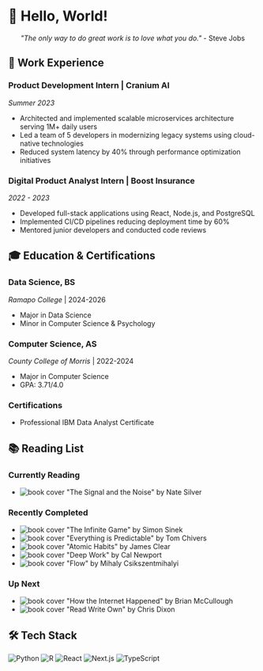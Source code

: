 # 👋 Hello, World!

<div align="center">
  
*"The only way to do great work is to love what you do."* - Steve Jobs

</div>

## 💼 Work Experience

### Product Development Intern | Cranium AI
*Summer 2023*
- Architected and implemented scalable microservices architecture serving 1M+ daily users
- Led a team of 5 developers in modernizing legacy systems using cloud-native technologies
- Reduced system latency by 40% through performance optimization initiatives

### Digital Product Analyst Intern | Boost Insurance
*2022 - 2023*
- Developed full-stack applications using React, Node.js, and PostgreSQL
- Implemented CI/CD pipelines reducing deployment time by 60%
- Mentored junior developers and conducted code reviews

## 🎓 Education & Certifications

### Data Science, BS
*Ramapo College* | 2024-2026
- Major in Data Science
- Minor in Computer Science & Psychology

### Computer Science, AS
*County College of Morris* | 2022-2024
- Major in Computer Science
- GPA: 3.71/4.0

### Certifications
- Professional IBM Data Analyst Certificate

## 📚 Reading List

### Currently Reading
- ![book cover](assets/books/TheSignalAndTheNoise.jpg) "The Signal and the Noise" by Nate Silver

### Recently Completed
- ![book cover](books/TheInfiniteGame.jpg) "The Infinite Game" by Simon Sinek
- ![book cover](books/EverythingPredictable.jpg) "Everything is Predictable" by Tom Chivers
- ![book cover](books/AtomicHabits.jpg) "Atomic Habits" by James Clear
- ![book cover](books/DeepWork.jpg) "Deep Work" by Cal Newport
- ![book cover](books/Flow.jpg) "Flow" by Mihaly Csikszentmihalyi

### Up Next
- ![book cover](books/HowTheInternetHappened.jpg) "How the Internet Happened" by Brian McCullough
- ![book cover](books/ReadWriteOwn.jpg) "Read Write Own" by Chris Dixon

## 🛠️ Tech Stack
![Python](https://img.shields.io/badge/Python-3776AB?style=flat&logo=python&logoColor=white)
![R](https://img.shields.io/badge/R-276DC3?style=flat&logo=r&logoColor=white)
![React](https://img.shields.io/badge/React-20232A?style=flat&logo=react&logoColor=61DAFB)
![Next.js](https://img.shields.io/badge/Next.js-000000?style=flat&logo=next.js&logoColor=white)
![TypeScript](https://img.shields.io/badge/TypeScript-007ACC?style=flat&logo=typescript&logoColor=white)

<!--
**lucas-spitzer/lucas-spitzer** is a ✨ _special_ ✨ repository because its `README.md` (this file) appears on your GitHub profile.

Here are some ideas to get you started:

- 🔭 I’m currently working on ...
- 🌱 I’m currently learning ...
- 👯 I’m looking to collaborate on ...
- 🤔 I’m looking for help with ...
- 💬 Ask me about ...
- 📫 How to reach me: ...
- 😄 Pronouns: ...
- ⚡ Fun fact: ...
-->
